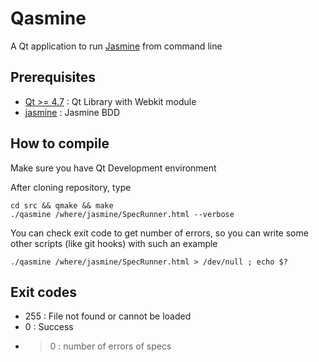 # Qasmine

A Qt application to run [Jasmine](http://pivotal.github.com/jasmine/) from command line

## Prerequisites

* [Qt >= 4.7](http://qt.nokia.com/) : Qt Library with Webkit module
* [jasmine](http://pivotal.github.com/jasmine/) : Jasmine BDD


## How to compile

Make sure you have Qt Development environment

After cloning repository, type

    cd src && qmake && make 
    ./qasmine /where/jasmine/SpecRunner.html --verbose

You can check exit code to get number of errors, so you can write some other scripts (like git hooks) with such an example

    ./qasmine /where/jasmine/SpecRunner.html > /dev/null ; echo $?


## Exit codes
* 255 : File not found or cannot be loaded
* 0 : Success
* > 0 : number of errors of specs
